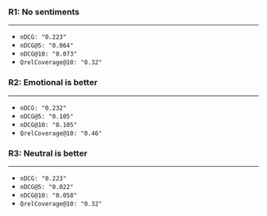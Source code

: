 ### R1: No sentiments
---
* ` nDCG: "0.223" `
* ` nDCG@5: "0.064" `
* ` nDCG@10: "0.073" `
* ` QrelCoverage@10: "0.32" `

### R2: Emotional is better
---
* ` nDCG: "0.232" `
* ` nDCG@5: "0.105" `
* ` nDCG@10: "0.105" `
* ` QrelCoverage@10: "0.46" `

### R3: Neutral is better
---
* ` nDCG: "0.223" `
* ` nDCG@5: "0.022" `
* ` nDCG@10: "0.058" `
* ` QrelCoverage@10: "0.32" `
